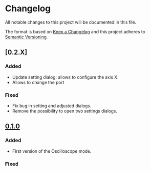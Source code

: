 # Changelog
All notable changes to this project will be documented in this file.

The format is based on [Keep a Changelog](http://keepachangelog.com/en/1.0.0/)
and this project adheres to [Semantic Versioning](http://semver.org/spec/v2.0.0.html).


## [0.2.X] 

### Added
- Update setting dialog: allows to configure the axis X.
- Allows to change the port

### Fixed
- Fix bug in setting and adjusted dialogs.
- Remove the possibility to open two settings dialogs. 

## [0.1.0] 

### Added
- First version of the Oscilloscope mode.

### Fixed

#
[keepachangelog.com]: http://keepachangelog.com
[0.1.0]: https://github.com/ALBA-Synchrotron/IcepapOCS/compare/0.1.0...HEAD
